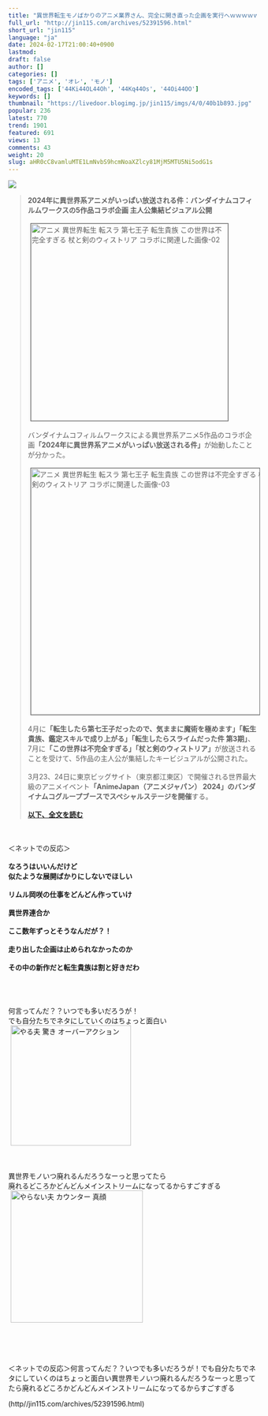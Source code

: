 ```yaml
---
title: "異世界転生モノばかりのアニメ業界さん、完全に開き直った企画を実行へｗｗｗｗｗｗ "
full_url: "http://jin115.com/archives/52391596.html"
short_url: "jin115"
language: "ja"
date: 2024-02-17T21:00:40+0900
lastmod: 
draft: false
author: []
categories: []
tags: ['アニメ', 'オレ', 'モノ']
encoded_tags: ['44Ki44OL44Oh', '44Kq44Os', '44Oi44OO']
keywords: []
thumbnail: "https://livedoor.blogimg.jp/jin115/imgs/4/0/40b1b893.jpg"
popular: 236
latest: 770
trend: 1901
featured: 691
views: 13
comments: 43
weight: 20
slug: aHR0cC8vamluMTE1LmNvbS9hcmNoaXZlcy81MjM5MTU5Ni5odG1s
---
```


![](https://livedoor.blogimg.jp/jin115/imgs/4/0/40b1b893.jpg)

<div><a name='more'></a> <blockquote><b>2024年に異世界系アニメがいっぱい放送される件：バンダイナムコフィルムワークスの5作品コラボ企画 主人公集結ビジュアル公開</b><br> <br> <img src='https//livedoor.blogimg.jp/jin115/imgs/4/8/48070b88.png' width='400' border='1' hspace='5' class='pict' alt='アニメ 異世界転生 転スラ 第七王子 転生貴族 この世界は不完全すぎる 杖と剣のウィストリア コラボに関連した画像-02'><br> <br> バンダイナムコフィルムワークスによる異世界系アニメ5作品のコラボ企画<b>「2024年に異世界系アニメがいっぱい放送される件」</b>が始動したことが分かった。<br> <br> <img src='https//livedoor.blogimg.jp/jin115/imgs/f/c/fc503ee5.jpg' width='500' border='1' hspace='5' class='pict' alt='アニメ 異世界転生 転スラ 第七王子 転生貴族 この世界は不完全すぎる 杖と剣のウィストリア コラボに関連した画像-03'><br> <br> 4月に<b>「転生したら第七王子だったので、気ままに魔術を極めます」「転生貴族、鑑定スキルで成り上がる」「転生したらスライムだった件 第3期」</b>、7月に<b>「この世界は不完全すぎる」「杖と剣のウィストリア」</b>が放送されることを受けて、5作品の主人公が集結したキービジュアルが公開された。<br> <br> 3月23、24日に東京ビッグサイト（東京都江東区）で開催される世界最大級のアニメイベント<b>「AnimeJapan（アニメジャパン） 2024」のバンダイナムコグループブースでスペシャルステージを開催</b>する。<br> <br> <a href='https//mantan-web.jp/article/20240214dog00m200058000c.html' target='_blank'><b>以下、全文を読む</b></a></blockquote><br> <br> ＜ネットでの反応＞<br> <br> <b>なろうはいいんだけど<br> 似たような展開ばかりにしないでほしい</b><br> <br> <b>リムル岡咲の仕事をどんどん作っていけ</b><br> <br> <b>異世界連合か</b><br> <br> <b>ここ数年ずっとそうなんだが？！</b><br> <br> <b>走り出した企画は止められなかったのか</b><br> <br> <b>その中の新作だと転生貴族は割と好きだわ</b><br> <br> <br> <br> <br> 何言ってんだ？？いつでも多いだろうが！<br> でも自分たちでネタにしていくのはちょっと面白い<br> <img src='https//livedoor.blogimg.jp/jin115/imgs/3/b/3be7d8ee.gif' alt='やる夫 驚き オーバーアクション' width='244' border='0' hspace='5' class='pict'><br> <br> <br> <br> 異世界モノいつ廃れるんだろうなーっと思ってたら<br> 廃れるどころかどんどんメインストリームになってるからすごすぎる<br> <img src='https//livedoor.blogimg.jp/jin115/imgs/9/4/9467b835.gif' alt='やらない夫 カウンター 真顔' width='268' border='0' hspace='5' class='pict'><br> <br> <br> <br> <br> <p>＜ネットでの反応＞何言ってんだ？？いつでも多いだろうが！でも自分たちでネタにしていくのはちょっと面白い異世界モノいつ廃れるんだろうなーっと思ってたら廃れるどころかどんどんメインストリームになってるからすごすぎる</p></div>

(http//jin115.com/archives/52391596.html)
